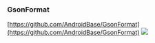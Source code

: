 

### GsonFormat ###
[https://github.com/AndroidBase/GsonFormat](https://github.com/AndroidBase/GsonFormat)
![](https://raw.githubusercontent.com/zzz40500/GsonFormat/master/Screenshot/%E5%BF%AB%E6%8D%B7%E9%94%AE.png)